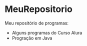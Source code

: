MeuRepositorio
=====
Meu repositório de programas:
- Alguns programas do Curso Alura
- Progração em Java
